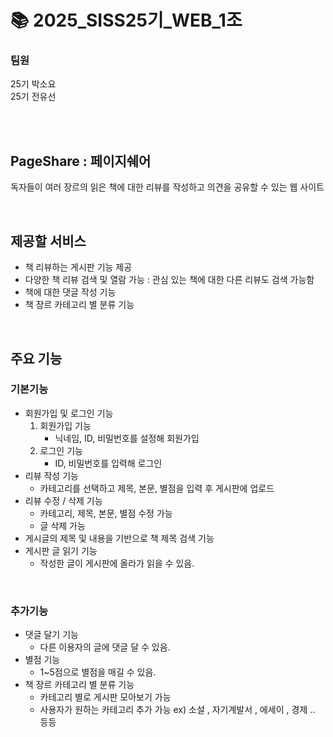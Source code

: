 # 📚 2025_SISS25기_WEB_1조
### 팀원 
25기 박소요
<br>
25기 전유선

<br><br>

## PageShare : 페이지쉐어
독자들이 여러 장르의 읽은 책에 대한 리뷰를 작성하고 의견을 공유할 수 있는 웹 사이트 

<br>

## 제공할 서비스
- 책 리뷰하는 게시판 기능 제공
- 다양한 책 리뷰 검색 및 열람 가능 : 관심 있는 책에 대한 다른 리뷰도 검색 가능함
- 책에 대한 댓글 작성 기능 
- 책 장르 카테고리 별 분류 기능
<br>

## 주요 기능
### 기본기능 
* 회원가입 및 로그인 기능
    1. 회원가입 기능
        - 닉네임, ID, 비밀번호를 설정해 회원가입
    2. 로그인 기능
        - ID, 비밀번호를 입력해 로그인
* 리뷰 작성 기능
    - 카테고리를 선택하고 제목, 본문, 별점을 입력 후 게시판에 업로드
* 리뷰 수정 / 삭제 기능
    - 카테고리, 제목, 본문, 별점 수정 가능
    - 글 삭제 가능
* 게시글의 제목 및 내용을 기반으로 책 제목 검색 기능 
* 게시판 글 읽기 기능
    - 작성한 글이 게시판에 올라가 읽을 수 있음.
<br>

### 추가기능
* 댓글 달기 기능
    - 다른 이용자의 글에 댓글 달 수 있음.
* 별점 기능
    - 1~5점으로 별점을 매길 수 있음.
* 책 장르 카테고리 별 분류 기능
    - 카테고리 별로 게시판 모아보기 가능
    - 사용자가 원하는 카테고리 추가 가능
ex) 소설 , 자기계발서 , 에세이 , 경제 .. 등등 
